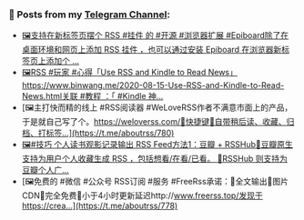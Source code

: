 ### 📰 Posts from my [Telegram Channel](https://t.me/s/aboutrss):
<!-- BLOG-POST-LIST:START -->
- [🖼支持在新标签页摆个 RSS #挂件 的 #开源 #浏览器扩展 #Epiboard除了在桌面环境和网页上添加 RSS 挂件 ，也可以通过安装 Epiboard 在浏览器新标签页上添加个 ...](https://t.me/aboutrss/782)
- [🖼RSS #玩家 #心得「Use RSS and Kindle to Read News」https://www.binwang.me/2020-08-15-Use-RSS-and-Kindle-to-Read-News.html关联 #教程 ：「 #Kindle 神...](https://t.me/aboutrss/781)
- [🖼主打快而精的线上 #RSS阅读器 #WeLoveRSS作者不满意市面上的产品，于是就自己写了个。https://weloverss.com/🔸快捷键🔸自带稍后读、收藏、归档、打标签...](https://t.me/aboutrss/780)
- [🖼#技巧 个人读书观影记录输出 RSS Feed方法1：豆瓣 + RSSHub🔸豆瓣原生支持为用户个人收藏生成 RSS ，包括想看/在看/已看。 🔸RSSHub 则支持为豆瓣个人广...](https://t.me/aboutrss/779)
- [🖼免费的 #微信 #公众号 RSS订阅 #服务 #FreeRss承诺：🔸全文输出🔸图片CDN🔸完全免费🔸小于4小时更新延迟http://www.freerss.top/发现于https://crea...](https://t.me/aboutrss/778)
<!-- BLOG-POST-LIST:END -->

<!--
**AboutRSS/AboutRSS** is a ✨ _special_ ✨ repository because its `README.md` (this file) appears on your GitHub profile.

Here are some ideas to get you started:

- 🔭 I’m currently working on ...
- 🌱 I’m currently learning ...
- 👯 I’m looking to collaborate on ...
- 🤔 I’m looking for help with ...
- 💬 Ask me about ...
- 📫 How to reach me: ...
- 😄 Pronouns: ...
- ⚡ Fun fact: ...
-->
